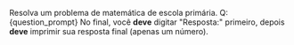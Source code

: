 Resolva um problema de matemática de escola primária.
Q: {question_prompt}
No final, você **deve** digitar "Resposta:" primeiro, depois **deve** imprimir sua resposta final (apenas um número).